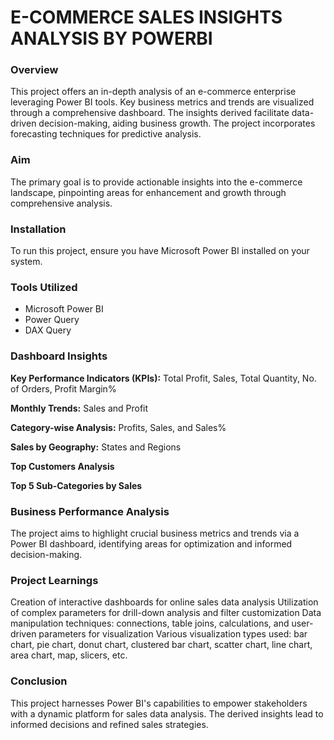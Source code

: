 # **E-COMMERCE SALES INSIGHTS ANALYSIS BY POWERBI**

### Overview
This project offers an in-depth analysis of an e-commerce enterprise leveraging Power BI tools. Key business metrics and trends are visualized through a comprehensive dashboard. The insights derived facilitate data-driven decision-making, aiding business growth. The project incorporates forecasting techniques for predictive analysis.

### Aim
The primary goal is to provide actionable insights into the e-commerce landscape, pinpointing areas for enhancement and growth through comprehensive analysis.

### Installation
To run this project, ensure you have Microsoft Power BI installed on your system.

### Tools Utilized
* Microsoft Power BI
* Power Query
* DAX Query

### Dashboard Insights
**Key Performance Indicators (KPIs):** Total Profit, Sales, Total Quantity, No. of Orders, Profit Margin%

**Monthly Trends:** Sales and Profit

**Category-wise Analysis:** Profits, Sales, and Sales%

**Sales by Geography:** States and Regions

**Top Customers Analysis**

**Top 5 Sub-Categories by Sales**

### Business Performance Analysis
The project aims to highlight crucial business metrics and trends via a Power BI dashboard, identifying areas for optimization and informed decision-making.

### Project Learnings
Creation of interactive dashboards for online sales data analysis
Utilization of complex parameters for drill-down analysis and filter customization
Data manipulation techniques: connections, table joins, calculations, and user-driven parameters for visualization
Various visualization types used: bar chart, pie chart, donut chart, clustered bar chart, scatter chart, line chart, area chart, map, slicers, etc.

### Conclusion
This project harnesses Power BI's capabilities to empower stakeholders with a dynamic platform for sales data analysis. The derived insights lead to informed decisions and refined sales strategies.
